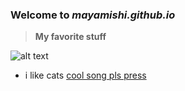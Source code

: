 ### Welcome to *mayamishi.github.io*

>**My favorite stuff**

![alt text](https://i.pinimg.com/originals/a0/b3/17/a0b3173ade141196aa28ece7f2cb7b79.jpg)
- i like cats
	[cool song pls press](https://www.example.com)
